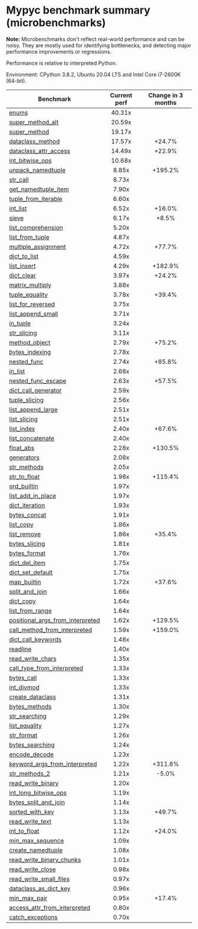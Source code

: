 # Mypyc benchmark summary (microbenchmarks)

**Note:** Microbenchmarks don't reflect real-world performance and can be noisy.
           They are mostly used for identifying bottlenecks, and detecting major performance
           improvements or regressions.

Performance is relative to interpreted Python.

Environment: CPython 3.8.2, Ubuntu 20.04 LTS and Intel Core i7-2600K (64-bit).

| Benchmark | Current perf | Change in 3 months |
| --- | :---: | :---: |
| [enums](benchmarks/enums.md) | 40.31x |  |
| [super_method_alt](benchmarks/super_method_alt.md) | 20.59x |  |
| [super_method](benchmarks/super_method.md) | 19.17x |  |
| [dataclass_method](benchmarks/dataclass_method.md) | 17.57x | +24.7% |
| [dataclass_attr_access](benchmarks/dataclass_attr_access.md) | 14.49x | +22.9% |
| [int_bitwise_ops](benchmarks/int_bitwise_ops.md) | 10.68x |  |
| [unpack_namedtuple](benchmarks/unpack_namedtuple.md) | 8.85x | +195.2% |
| [str_call](benchmarks/str_call.md) | 8.73x |  |
| [get_namedtuple_item](benchmarks/get_namedtuple_item.md) | 7.90x |  |
| [tuple_from_iterable](benchmarks/tuple_from_iterable.md) | 6.60x |  |
| [int_list](benchmarks/int_list.md) | 6.52x | +16.0% |
| [sieve](benchmarks/sieve.md) | 6.17x | +8.5% |
| [list_comprehension](benchmarks/list_comprehension.md) | 5.20x |  |
| [list_from_tuple](benchmarks/list_from_tuple.md) | 4.87x |  |
| [multiple_assignment](benchmarks/multiple_assignment.md) | 4.72x | +77.7% |
| [dict_to_list](benchmarks/dict_to_list.md) | 4.59x |  |
| [list_insert](benchmarks/list_insert.md) | 4.29x | +182.9% |
| [dict_clear](benchmarks/dict_clear.md) | 3.97x | +24.2% |
| [matrix_multiply](benchmarks/matrix_multiply.md) | 3.88x |  |
| [tuple_equality](benchmarks/tuple_equality.md) | 3.78x | +39.4% |
| [list_for_reversed](benchmarks/list_for_reversed.md) | 3.75x |  |
| [list_append_small](benchmarks/list_append_small.md) | 3.71x |  |
| [in_tuple](benchmarks/in_tuple.md) | 3.24x |  |
| [str_slicing](benchmarks/str_slicing.md) | 3.11x |  |
| [method_object](benchmarks/method_object.md) | 2.79x | +75.2% |
| [bytes_indexing](benchmarks/bytes_indexing.md) | 2.78x |  |
| [nested_func](benchmarks/nested_func.md) | 2.74x | +85.8% |
| [in_list](benchmarks/in_list.md) | 2.68x |  |
| [nested_func_escape](benchmarks/nested_func_escape.md) | 2.63x | +57.5% |
| [dict_call_generator](benchmarks/dict_call_generator.md) | 2.59x |  |
| [tuple_slicing](benchmarks/tuple_slicing.md) | 2.56x |  |
| [list_append_large](benchmarks/list_append_large.md) | 2.51x |  |
| [list_slicing](benchmarks/list_slicing.md) | 2.51x |  |
| [list_index](benchmarks/list_index.md) | 2.40x | +67.6% |
| [list_concatenate](benchmarks/list_concatenate.md) | 2.40x |  |
| [float_abs](benchmarks/float_abs.md) | 2.28x | +130.5% |
| [generators](benchmarks/generators.md) | 2.08x |  |
| [str_methods](benchmarks/str_methods.md) | 2.05x |  |
| [str_to_float](benchmarks/str_to_float.md) | 1.98x | +115.4% |
| [ord_builtin](benchmarks/ord_builtin.md) | 1.97x |  |
| [list_add_in_place](benchmarks/list_add_in_place.md) | 1.97x |  |
| [dict_iteration](benchmarks/dict_iteration.md) | 1.93x |  |
| [bytes_concat](benchmarks/bytes_concat.md) | 1.91x |  |
| [list_copy](benchmarks/list_copy.md) | 1.86x |  |
| [list_remove](benchmarks/list_remove.md) | 1.86x | +35.4% |
| [bytes_slicing](benchmarks/bytes_slicing.md) | 1.81x |  |
| [bytes_format](benchmarks/bytes_format.md) | 1.76x |  |
| [dict_del_item](benchmarks/dict_del_item.md) | 1.75x |  |
| [dict_set_default](benchmarks/dict_set_default.md) | 1.75x |  |
| [map_builtin](benchmarks/map_builtin.md) | 1.72x | +37.6% |
| [split_and_join](benchmarks/split_and_join.md) | 1.66x |  |
| [dict_copy](benchmarks/dict_copy.md) | 1.64x |  |
| [list_from_range](benchmarks/list_from_range.md) | 1.64x |  |
| [positional_args_from_interpreted](benchmarks/positional_args_from_interpreted.md) | 1.62x | +129.5% |
| [call_method_from_interpreted](benchmarks/call_method_from_interpreted.md) | 1.59x | +159.0% |
| [dict_call_keywords](benchmarks/dict_call_keywords.md) | 1.48x |  |
| [readline](benchmarks/readline.md) | 1.40x |  |
| [read_write_chars](benchmarks/read_write_chars.md) | 1.35x |  |
| [call_type_from_interpreted](benchmarks/call_type_from_interpreted.md) | 1.33x |  |
| [bytes_call](benchmarks/bytes_call.md) | 1.33x |  |
| [int_divmod](benchmarks/int_divmod.md) | 1.33x |  |
| [create_dataclass](benchmarks/create_dataclass.md) | 1.31x |  |
| [bytes_methods](benchmarks/bytes_methods.md) | 1.30x |  |
| [str_searching](benchmarks/str_searching.md) | 1.29x |  |
| [list_equality](benchmarks/list_equality.md) | 1.27x |  |
| [str_format](benchmarks/str_format.md) | 1.26x |  |
| [bytes_searching](benchmarks/bytes_searching.md) | 1.24x |  |
| [encode_decode](benchmarks/encode_decode.md) | 1.23x |  |
| [keyword_args_from_interpreted](benchmarks/keyword_args_from_interpreted.md) | 1.22x | +311.8% |
| [str_methods_2](benchmarks/str_methods_2.md) | 1.21x | -5.0% |
| [read_write_binary](benchmarks/read_write_binary.md) | 1.20x |  |
| [int_long_bitwise_ops](benchmarks/int_long_bitwise_ops.md) | 1.19x |  |
| [bytes_split_and_join](benchmarks/bytes_split_and_join.md) | 1.14x |  |
| [sorted_with_key](benchmarks/sorted_with_key.md) | 1.13x | +49.7% |
| [read_write_text](benchmarks/read_write_text.md) | 1.13x |  |
| [int_to_float](benchmarks/int_to_float.md) | 1.12x | +24.0% |
| [min_max_sequence](benchmarks/min_max_sequence.md) | 1.09x |  |
| [create_namedtuple](benchmarks/create_namedtuple.md) | 1.08x |  |
| [read_write_binary_chunks](benchmarks/read_write_binary_chunks.md) | 1.01x |  |
| [read_write_close](benchmarks/read_write_close.md) | 0.98x |  |
| [read_write_small_files](benchmarks/read_write_small_files.md) | 0.97x |  |
| [dataclass_as_dict_key](benchmarks/dataclass_as_dict_key.md) | 0.96x |  |
| [min_max_pair](benchmarks/min_max_pair.md) | 0.95x | +17.4% |
| [access_attr_from_interpreted](benchmarks/access_attr_from_interpreted.md) | 0.80x |  |
| [catch_exceptions](benchmarks/catch_exceptions.md) | 0.70x |  |
